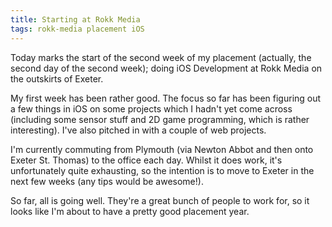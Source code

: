 ```yaml
---
title: Starting at Rokk Media
tags: rokk-media placement iOS
---
```


Today marks the start of the second week of my placement (actually, the second day of the second week); doing iOS Development at Rokk Media on the outskirts of Exeter.

My first week has been rather good. The focus so far has been figuring out a few things in iOS on some projects which I hadn't yet come across (including some sensor stuff and 2D game programming, which is rather interesting). I've also pitched in with a couple of web projects.

I'm currently commuting from Plymouth (via Newton Abbot and then onto Exeter St. Thomas) to the office each day. Whilst it does work, it's unfortunately quite exhausting, so the intention is to move to Exeter in the next few weeks (any tips would be awesome!).

So far, all is going well. They're a great bunch of people to work for, so it looks like I'm about to have a pretty good placement year.

